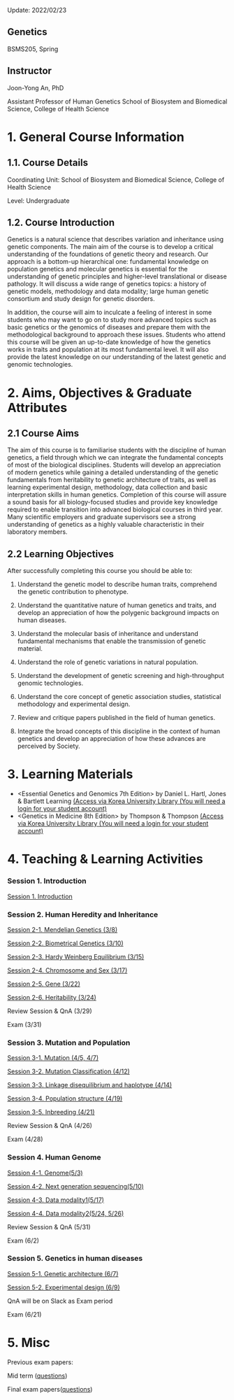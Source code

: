 Update: 2022/02/23

## Genetics 
BSMS205, Spring

## Instructor
Joon-Yong An, PhD

Assistant Professor of Human Genetics
School of Biosystem and Biomedical Science, College of Health Science


# 1. General Course Information
## 1.1. Course Details

Coordinating Unit: School of Biosystem and Biomedical Science, College of Health Science

Level: Undergraduate 

## 1.2. Course Introduction
Genetics is a natural science that describes variation and inheritance using genetic components. The main aim of the course is to develop a critical understanding of the foundations of genetic theory and research. Our approach is a bottom-up hierarchical one: fundamental knowledge on population genetics and molecular genetics is essential for the understanding of genetic principles and higher-level translational or disease pathology. It will discuss a wide range of genetics topics: a history of genetic models, methodology and data modality; large human genetic consortium and study design for genetic disorders. 

In addition, the course will aim to inculcate a feeling of interest in some students who may want to go on to study more advanced topics such as basic genetics or the genomics of diseases and prepare them with the methodological background to approach these issues. Students who attend this course will be given an up-to-date knowledge of how the genetics works in traits and population at its most fundamental level. It will also provide the latest knowledge on our understanding of the latest genetic and genomic technologies.


# 2. Aims, Objectives & Graduate Attributes
## 2.1 Course Aims

The aim of this course is to familiarise students with the discipline of human genetics, a field through which we can integrate the fundamental concepts of most of the biological disciplines. Students will develop an appreciation of modern genetics while gaining a detailed understanding of the genetic fundamentals from heritability to genetic architecture of traits, as well as learning experimental design, methodology, data collection and basic interpretation skills in human genetics. Completion of this course will assure a sound basis for all biology-focused studies and provide key knowledge required to enable transition into advanced biological courses in third year. Many scientific employers and graduate supervisors see a strong understanding of genetics as a highly valuable characteristic in their laboratory members.

## 2.2 Learning Objectives

After successfully completing this course you should be able to:

1.  Understand the genetic model to describe human traits, comprehend the genetic contribution to phenotype.

2.  Understand the quantitative nature of human genetics and traits, and develop an appreciation of how the polygenic background impacts on human diseases.

3.  Understand the molecular basis of inheritance and understand fundamental mechanisms that enable the transmission of genetic material.

4.  Understand  the role of genetic variations in natural population.

5.  Understand the development of genetic screening and high-throughput genomic technologies.

6.  Understand the core concept of genetic association studies, statistical methodology and experimental design.

7.  Review and critique papers published in the field of human genetics.

8.  Integrate the broad concepts of this discipline in the context of human genetics and develop an appreciation of how these advances are perceived by Society.


# 3. Learning Materials

- <Essential Genetics and Genomics 7th Edition> by Daniel L. Hartl, Jones & Bartlett Learning [(Access via Korea University Library (You will need a login for your student account)](https://oca.korea.ac.kr/link.n2s?url=http%3A%2F%2Fsearch.ebscohost.com%2Flogin.aspx%3Fdirect%3Dtrue%26scope%3Dsite%26db%3Dnlebk%26db%3Dnlabk%26AN%3D1923641)
- <Genetics in Medicine 8th Edition> by Thompson & Thompson [(Access via Korea University Library (You will need a login for your student account)](http://eds.b.ebscohost.com.ssl.oca.korea.ac.kr/eds/detail/detail?vid=0&sid=f59bed98-a33b-4a01-8b83-40fd8500bc2d%40pdc-v-sessmgr04&bdata=Jmxhbmc9a28mc2l0ZT1lZHMtbGl2ZSZzY29wZT1zaXRl#AN=edp4605106&db=edspub)

# 4. Teaching & Learning Activities

### Session 1. Introduction 

[Session 1. Introduction](https://docs.google.com/presentation/d/1nzKG3PIKfAO0R0ey1BXtMGEcvwIVBlZfXViZvzLGRkc/edit?usp=sharing)


### Session 2. Human Heredity and Inheritance 

[Session 2-1. Mendelian Genetics (3/8)](https://docs.google.com/presentation/d/1tEW_04VI9SXdT6WLgStrNhzf6JkNj9Lq_gP85cXtCv0/edit?usp=sharing)

[Session 2-2. Biometrical Genetics (3/10)](https://docs.google.com/presentation/d/1u-e-ytC5tHonohRTwuHQXzwJbmqH0dFJn6edTV0QcHQ/edit?usp=sharing)

[Session 2-3. Hardy Weinberg Equilibrium (3/15)](https://docs.google.com/presentation/d/1o0hjI4So1NP1M0LkZ8h1TH9Sul3BhcqnuFNM08e5JoQ/edit?usp=sharing)

[Session 2-4. Chromosome and Sex (3/17)](https://docs.google.com/presentation/d/1Bql_RaWuhyA3-qxN7ptd1gxYHXrPTSNFMzIU36BqscA/edit?usp=sharing)

[Session 2-5. Gene (3/22)](https://docs.google.com/presentation/d/1tQ31wSuqBeagauwaHGDS1ofnN3vQeq3dSujRpfxsUr0/edit?usp=sharing)

[Session 2-6. Heritability (3/24)](https://docs.google.com/presentation/d/1RbueXnChI6-qXs3VaRSWLjj26MSfIvVRmr1woR1f884/edit?usp=sharing)

Review Session & QnA (3/29)

Exam (3/31)


### Session 3. Mutation and Population

[Session 3-1. Mutation (4/5, 4/7)](https://docs.google.com/presentation/d/1D3HU_lb2R7Tqib-wQDtcBho0b83al_AVL_pcpGuOPZ0/edit?usp=sharing)

[Session 3-2. Mutation Classification (4/12)](https://docs.google.com/presentation/d/1LMk_7ShJuK04z_Erh-RhsWyib6Twxp1-CqEC_5EHhc0/edit?usp=sharing)

[Session 3-3. Linkage disequilibrium and haplotype (4/14)](https://docs.google.com/presentation/d/1aoMFtDiMFvVmTCkxcPRg9b4Wo_2ynQER9DGRKslsHlY/edit?usp=sharing)

[Session 3-4. Population structure (4/19)](https://docs.google.com/presentation/d/1rNA7NMrjlbuLVsu52EoMCXDKX9w0HM9WcznIDs9MDq0/edit?usp=sharing)

[Session 3-5. Inbreeding (4/21)](https://docs.google.com/presentation/d/1-Yfdf-VHaQ2YA299PipwPgRDdegtYYaKeFZJsfIXpyY/edit?usp=sharing)

Review Session & QnA (4/26)

Exam (4/28)


### Session 4. Human Genome 

[Session 4-1. Genome(5/3)](https://docs.google.com/presentation/d/1gweBoSrRoegoeoBW5yx4D4NJLxk8MNKKlJz8aqBjssA/edit?usp=sharing)

[Session 4-2. Next generation sequencing(5/10)](https://docs.google.com/presentation/d/12ioYn9M-IytQJCurEPWGMMA8XMQ3m7ns_UDgFMJISvI/edit?usp=sharing)

[Session 4-3. Data modality1(5/17)](https://docs.google.com/presentation/d/1D3TENJ5M5oTzO6WY0vX4TSmV4rnmS7Ql2M6taMxpXDo/edit?usp=sharing)

[Session 4-4. Data modality2(5/24, 5/26)](https://docs.google.com/presentation/d/1RBr8JdBAsXo1P2VdNuYITaRAZ2BBQouRnbV7LQN1ezo/edit?usp=sharing)

Review Session & QnA (5/31)

Exam (6/2)


### Session 5. Genetics in human diseases 

[Session 5-1. Genetic architecture (6/7)](https://docs.google.com/presentation/d/1qAfNT0yZ3Snkb5zArz_1dgfp25zDMJo8il9qFeiUw2g/edit?usp=sharing)

[Session 5-2. Experimental design (6/9)](https://docs.google.com/presentation/d/1BZUBz69HhtR9DH70IFpEjY6uOAOiYFTdKx8f0ilZbdQ/edit?usp=sharing)

QnA will be on Slack as Exam period

Exam (6/21)


# 5. Misc

Previous exam papers:

Mid term ([questions](https://docs.google.com/document/d/1SBrnTt_cbxD_zVLHUZzfAIlW8CXLqAVrPU1nTLwpc9c/edit?usp=sharing))

Final exam papers([questions](https://docs.google.com/document/d/1VaCC9sKGd3oQkCU8B8rkPwLs3d4NG09EmVOuu99eE3I/edit?usp=sharing))




